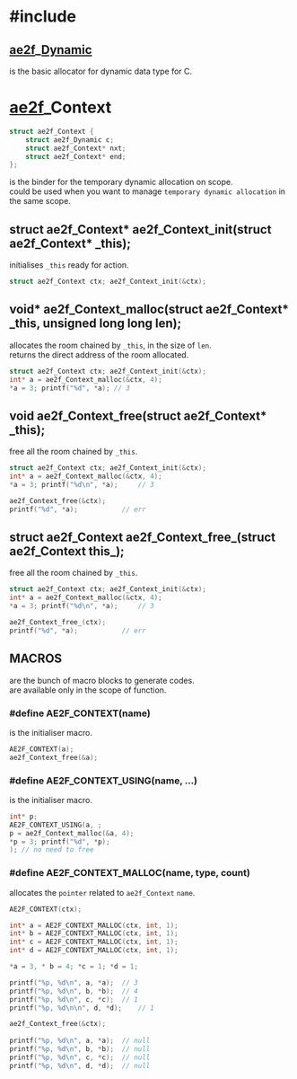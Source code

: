 # #include
## <a href="../Container.md">ae2f</a>_<a href="./Dynamic.md">Dynamic</a> <d id="_Dynamic"></d>
is the basic allocator for dynamic data type for C.  

# <a href="../Container.md#Context" id="_Context">ae2f</a>_Context
```c
struct ae2f_Context {
	struct ae2f_Dynamic c;
	struct ae2f_Context* nxt;
	struct ae2f_Context* end;
};
```
is the binder for the temporary dynamic allocation on scope.  
could be used when you want to manage `temporary dynamic allocation` in the same scope.

## struct ae2f_Context* ae2f_Context_init(struct ae2f_Context* _this);
initialises `_this` ready for action.
```c
struct ae2f_Context ctx; ae2f_Context_init(&ctx);
```

## void* ae2f_Context_malloc(struct ae2f_Context* _this, unsigned long long len);
allocates the room chained by `_this`, in the size of `len`.  
returns the direct address of the room allocated.
```c
struct ae2f_Context ctx; ae2f_Context_init(&ctx);
int* a = ae2f_Context_malloc(&ctx, 4);
*a = 3; printf("%d", *a); // 3
```

## void ae2f_Context_free(struct ae2f_Context* _this);
free all the room chained by `_this`.
```c
struct ae2f_Context ctx; ae2f_Context_init(&ctx);
int* a = ae2f_Context_malloc(&ctx, 4);
*a = 3; printf("%d\n", *a);		// 3

ae2f_Context_free(&ctx);
printf("%d", *a);			// err
```

## struct ae2f_Context ae2f_Context_free_(struct ae2f_Context this_);
free all the room chained by `_this`.
```c
struct ae2f_Context ctx; ae2f_Context_init(&ctx);
int* a = ae2f_Context_malloc(&ctx, 4);
*a = 3; printf("%d\n", *a);		// 3

ae2f_Context_free_(ctx);
printf("%d", *a);			// err
```

## MACROS
are the bunch of macro blocks to generate codes.  
are available only in the scope of function.

### #define AE2F_CONTEXT(name)
is the initialiser macro.
```c
AE2F_CONTEXT(a);
ae2f_Context_free(&a);
```

### #define AE2F_CONTEXT_USING(name, ...)
is the initialiser macro.
```c
int* p; 
AE2F_CONTEXT_USING(a, ;
p = ae2f_Context_malloc(&a, 4);
*p = 3; printf("%d", *p);
); // no need to free
```

### #define AE2F_CONTEXT_MALLOC(name, type, count)
allocates the `pointer` related to `ae2f_Context` `name`.
```c
AE2F_CONTEXT(ctx);

int* a = AE2F_CONTEXT_MALLOC(ctx, int, 1);
int* b = AE2F_CONTEXT_MALLOC(ctx, int, 1);
int* c = AE2F_CONTEXT_MALLOC(ctx, int, 1);
int* d = AE2F_CONTEXT_MALLOC(ctx, int, 1);

*a = 3, * b = 4; *c = 1; *d = 1;

printf("%p, %d\n", a, *a);	// 3
printf("%p, %d\n", b, *b);	// 4
printf("%p, %d\n", c, *c);	// 1
printf("%p, %d\n\n", d, *d);	// 1

ae2f_Context_free(&ctx);
	
printf("%p, %d\n", a, *a);	// null
printf("%p, %d\n", b, *b);	// null
printf("%p, %d\n", c, *c);	// null
printf("%p, %d\n", d, *d);	// null
```